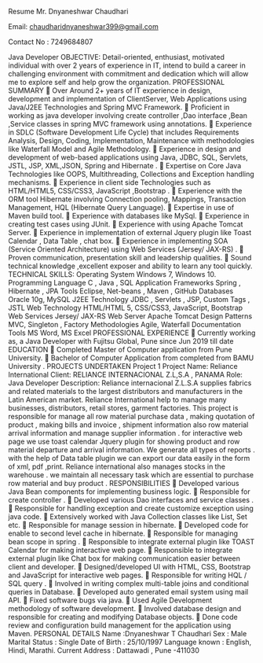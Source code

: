Resume
Mr. Dnyaneshwar Chaudhari

Email: chaudharidnyaneshwar399@gmail.com

Contact No : 7249684807

Java Developer
OBJECTIVE:
Detail-oriented, enthusiast, motivated individual with over 2 years of experience in IT, intend to build
a career in challenging environment with commitment and dedication which will allow me to explore
self and help grow the organization.
PROFESSIONAL SUMMARY
 Over Around 2+ years of IT experience in design, development and implementation of ClientServer, Web Applications using Java/J2EE Technologies and Spring MVC Framework.
 Proficient in working as java developer involving create controller ,Dao interface ,Bean
,Service classes in spring MVC framework using annotations.
 Experience in SDLC (Software Development Life Cycle) that includes Requirements Analysis,
Design, Coding, Implementation, Maintenance with methodologies like Waterfall Model and
Agile Methodology.
 Experience in design and development of web-based applications using Java, JDBC, SQL,
Servlets, JSTL, JSP, XML,JSON, Spring and Hibernate .
 Expertise on Core Java Technologies like OOPS, Multithreading, Collections and Exception
handling mechanisms.
 Experience in client side Technologies such as HTML/HTML5, CSS/CSS3, JavaScript
,Bootstrap .
 Experience with the ORM tool Hibernate involving Connection pooling, Mappings, Transaction
Management, HQL (Hibernate Query Language).
 Expertise in use of Maven build tool.
 Experience with databases like MySql.
 Experience in creating test cases using JUnit.
 Experience with using Apache Tomcat Server.
 Experience in implementation of external Jquery plugin like Toast Calendar , Data Table ,
chat box.
 Experience in implementing SOA (Service Oriented Architecture) using Web Services (Jersey/
JAX-RS) .
 Proven communication, presentation skill and leadership qualities.
 Sound technical knowledge ,excellent exposer and ability to learn any tool quickly.
TECHNICAL SKILLS:
Operating System Windows 7, Windows 10.
Programming Language C , Java , SQL
Application Frameworks Spring , Hibernate , JPA
Tools Eclipse, Net-beans , Maven , GitHub
Databases Oracle 10g, MySQL
J2EE Technology JDBC , Servlets , JSP, Custom Tags , JSTL
Web Technology HTML/HTML 5, CSS/CSS3, JavaScript,
Bootstrap
Web Services Jersey/ JAX-RS
Web Server Apache Tomcat
Design Patterns MVC, Singleton , Factory
Methodologies Agile, Waterfall
Documentation Tools MS Word, MS Excel
PROFESSIONAL EXPERIENCE
 Currently working as, a Java Developer with Fujitsu Global, Pune since Jun 2019 till date
EDUCATION
 Completed Master of Computer application from Pune University.
 Bachelor of Computer Application from completed from BAMU University .
PROJECTS UNDERTAKEN
Project 1
Project Name: Reliance International
Client: RELIANCE INTERNACIONAL Z.L,S.A , PANAMA
Role: Java Developer
Description:
Reliance internacional Z.L.S.A supplies fabrics and related materials to the largest distributors and
manufacturers in the Latin American market. Reliance International help to manage many businesses,
distributors, retail stores, garment factories. This project is responsible for manage all row material
purchase data , making quotation of product , making bills and invoice , shipment information also
row material arrival information and manage supplier information . for interactive web page we use
toast calendar Jquery plugin for showing product and row material departure and arrival
information. We generate all types of reports . with the help of Data table plugin we can export our
data easily in the form of xml, pdf ,print. Reliance international also manages stocks in the warehouse .
we maintain all necessary task which are essential to purchase row material and buy product .
RESPONSIBILITIES
 Developed various Java Bean components for implementing business logic.
 Responsible for create controller .
 Developed various Dao interfaces and service classes .
 Responsible for handling exception and create customize exception using java code.
 Extensively worked with Java Collection classes like List, Set etc.
 Responsible for manage session in hibernate.
 Developed code for enable to second level cache in hibernate.
 Responsible for managing bean scope in spring .
 Responsible to integrate external plugin like TOAST Calendar for making interactive web page.
 Responsible to integrate external plugin like Chat box for making communication easier
between client and developer.
 Designed/developed UI with HTML, CSS, Bootstrap and JavaScript for interactive web pages.
 Responsible for writing HQL / SQL query .
 Involved in writing complex multi-table joins and conditional queries in Database.
 Developed auto generated email system using mail API.
 Fixed software bugs via java.
 Used Agile Development methodology of software development.
 Involved database design and responsible for creating and modifying Database objects.
 Done code review and configuration build management for the application using Maven.
PERSONAL DETAILS
Name :Dnyaneshwar T Chaudhari
Sex : Male
Marital Status : Single
Date of Birth : 25/10/1997
Language known : English, Hindi, Marathi.
Current Address : Dattawadi , Pune -411030
